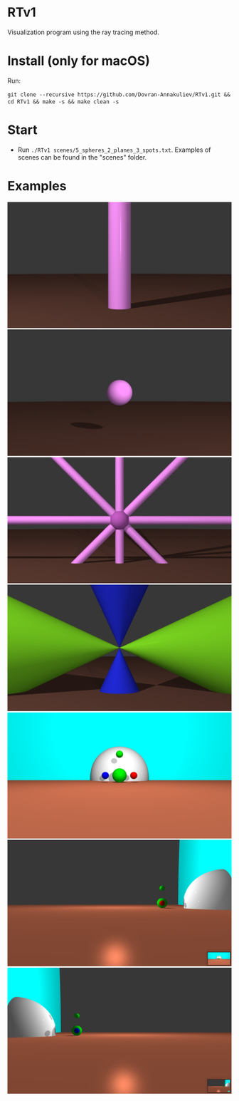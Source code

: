 # RTv1
Visualization program using the ray tracing method.


# Install (only for macOS)
Run:
```
git clone --recursive https://github.com/Dovran-Annakuliev/RTv1.git && cd RTv1 && make -s && make clean -s
```


# Start
* Run ```./RTv1 scenes/5_spheres_2_planes_3_spots.txt```.
Examples of scenes can be found in the "scenes" folder.


# Examples
![alt text](screenshots/1.png)​
![alt text](screenshots/2.png)​
![alt text](screenshots/3.png)​
![alt text](screenshots/4.png)​
![alt text](screenshots/5.png)​
![alt text](screenshots/6.png)​
![alt text](screenshots/7.png)​
